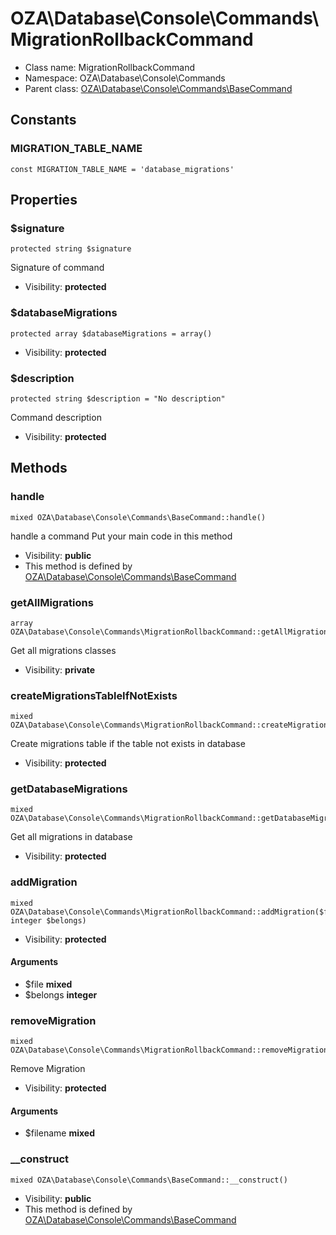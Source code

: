 OZA\Database\Console\Commands\MigrationRollbackCommand
===============






* Class name: MigrationRollbackCommand
* Namespace: OZA\Database\Console\Commands
* Parent class: [OZA\Database\Console\Commands\BaseCommand](OZA-Database-Console-Commands-BaseCommand.md)



Constants
----------


### MIGRATION_TABLE_NAME

    const MIGRATION_TABLE_NAME = 'database_migrations'





Properties
----------


### $signature

    protected string $signature

Signature of command



* Visibility: **protected**


### $databaseMigrations

    protected array $databaseMigrations = array()





* Visibility: **protected**


### $description

    protected string $description = "No description"

Command description



* Visibility: **protected**


Methods
-------


### handle

    mixed OZA\Database\Console\Commands\BaseCommand::handle()

handle a command
Put your main code in this method



* Visibility: **public**
* This method is defined by [OZA\Database\Console\Commands\BaseCommand](OZA-Database-Console-Commands-BaseCommand.md)




### getAllMigrations

    array OZA\Database\Console\Commands\MigrationRollbackCommand::getAllMigrations()

Get all migrations classes



* Visibility: **private**




### createMigrationsTableIfNotExists

    mixed OZA\Database\Console\Commands\MigrationRollbackCommand::createMigrationsTableIfNotExists()

Create migrations table if the table not exists in database



* Visibility: **protected**




### getDatabaseMigrations

    mixed OZA\Database\Console\Commands\MigrationRollbackCommand::getDatabaseMigrations()

Get all migrations in database



* Visibility: **protected**




### addMigration

    mixed OZA\Database\Console\Commands\MigrationRollbackCommand::addMigration($file, integer $belongs)





* Visibility: **protected**


#### Arguments
* $file **mixed**
* $belongs **integer**



### removeMigration

    mixed OZA\Database\Console\Commands\MigrationRollbackCommand::removeMigration($filename)

Remove Migration



* Visibility: **protected**


#### Arguments
* $filename **mixed**



### __construct

    mixed OZA\Database\Console\Commands\BaseCommand::__construct()





* Visibility: **public**
* This method is defined by [OZA\Database\Console\Commands\BaseCommand](OZA-Database-Console-Commands-BaseCommand.md)



